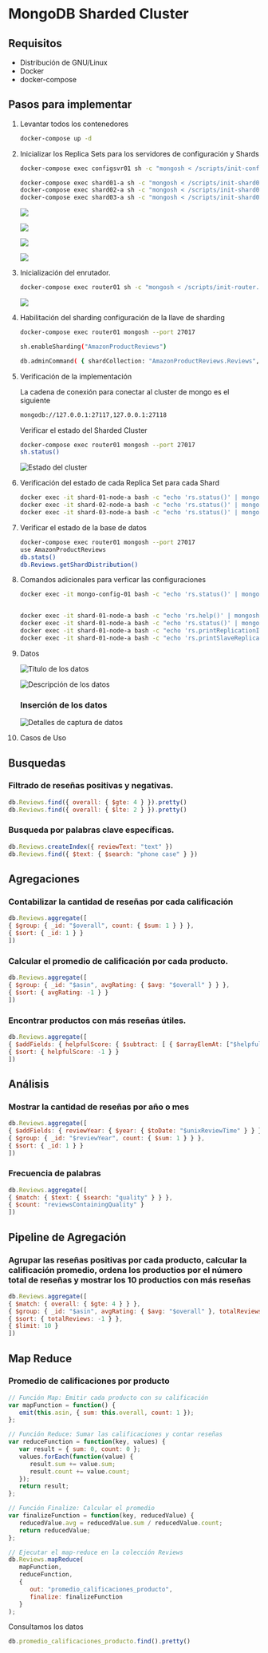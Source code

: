 # MongoDB Sharded Cluster

## Requisitos

- Distribución de GNU/Linux
- Docker
- docker-compose

## Pasos para implementar

1. Levantar todos los contenedores

   ```bash
   docker-compose up -d
   ```
2. Inicializar los Replica Sets para los servidores de configuración y Shards

   ```bash
   docker-compose exec configsvr01 sh -c "mongosh < /scripts/init-configserver.js"

   docker-compose exec shard01-a sh -c "mongosh < /scripts/init-shard01.js"
   docker-compose exec shard02-a sh -c "mongosh < /scripts/init-shard02.js"
   docker-compose exec shard03-a sh -c "mongosh < /scripts/init-shard03.js"
   ```
   ![](screenshots/Screenshot_20241022_212850.png)

   ![](screenshots/Screenshot_20241022_213040.png)

   ![](screenshots/Screenshot_20241022_213056.png)

   ![](screenshots/Screenshot_20241022_213116.png)

3. Inicialización del enrutador.

   ```bash
   docker-compose exec router01 sh -c "mongosh < /scripts/init-router.js"
   ```

   ![](screenshots/Screenshot_20241022_213453.png)

4. Habilitación del sharding configuración de la llave de sharding

   ```bash
   docker-compose exec router01 mongosh --port 27017

   sh.enableSharding("AmazonProductReviews")

   db.adminCommand( { shardCollection: "AmazonProductReviews.Reviews", key: { asin: "hashed", category: 1, reviewerID: 1 }, numInitialChunks: 3 } )

   ```
5. Verificación de la implementación

   La cadena de conexión para conectar al cluster de mongo es el siguiente

   ```bash
   mongodb://127.0.0.1:27117,127.0.0.1:27118
   ```
   Verificar el estado del Sharded Cluster

   ```bash
   docker-compose exec router01 mongosh --port 27017
   sh.status()
   ```
   ![Estado del cluster](screenshots/Screenshot_20241022_214221.png)

6. Verificación del estado de cada Replica Set para cada Shard

   ```bash
   docker exec -it shard-01-node-a bash -c "echo 'rs.status()' | mongosh --port 27017" 
   docker exec -it shard-02-node-a bash -c "echo 'rs.status()' | mongosh --port 27017" 
   docker exec -it shard-03-node-a bash -c "echo 'rs.status()' | mongosh --port 27017" 
   ```
7. Verificar el estado de la base de datos

   ```bash
   docker-compose exec router01 mongosh --port 27017
   use AmazonProductReviews
   db.stats()
   db.Reviews.getShardDistribution()
   ```
8. Comandos adicionales para verficar las configuraciones

   ```bash
   docker exec -it mongo-config-01 bash -c "echo 'rs.status()' | mongosh --port 27017"


   docker exec -it shard-01-node-a bash -c "echo 'rs.help()' | mongosh --port 27017"
   docker exec -it shard-01-node-a bash -c "echo 'rs.status()' | mongosh --port 27017" 
   docker exec -it shard-01-node-a bash -c "echo 'rs.printReplicationInfo()' | mongosh --port 27017" 
   docker exec -it shard-01-node-a bash -c "echo 'rs.printSlaveReplicationInfo()' | mongosh --port 27017"
   ```
9. Datos

   ![Título de los datos](data_title.png)

   ![Descripción de los datos](data_description.png)

   ### Inserción de los datos

   ![Detalles de captura de datos](screenshots/Screenshot_20241023_215117.png)

10. Casos de Uso

   ## Busquedas
   
   ### Filtrado de reseñas positivas y negativas.

   ```javascript
   db.Reviews.find({ overall: { $gte: 4 } }).pretty()
   db.Reviews.find({ overall: { $lte: 2 } }).pretty()

   ```

   ### Busqueda por palabras clave específicas.

   ```javascript
   db.Reviews.createIndex({ reviewText: "text" })
   db.Reviews.find({ $text: { $search: "phone case" } })
   ```

   ## Agregaciones

   ### Contabilizar la cantidad de reseñas por cada calificación

   ```javascript
   db.Reviews.aggregate([
   { $group: { _id: "$overall", count: { $sum: 1 } } },
   { $sort: { _id: 1 } }
   ])
   ```

   ### Calcular el promedio de calificación por cada producto.

   ```javascript
   db.Reviews.aggregate([
   { $group: { _id: "$asin", avgRating: { $avg: "$overall" } } },
   { $sort: { avgRating: -1 } }
   ])
   ```

   ### Encontrar productos con más reseñas útiles.

   ```javascript
   db.Reviews.aggregate([
   { $addFields: { helpfulScore: { $subtract: [ { $arrayElemAt: ["$helpful", 0] }, { $arrayElemAt: ["$helpful", 1] } ] } } },
   { $sort: { helpfulScore: -1 } }
   ])
   ```

   ## Análisis

   ### Mostrar la cantidad de reseñas por año o mes

   ```javascript
   db.Reviews.aggregate([
   { $addFields: { reviewYear: { $year: { $toDate: "$unixReviewTime" } } } },
   { $group: { _id: "$reviewYear", count: { $sum: 1 } } },
   { $sort: { _id: 1 } }
   ])
   ```

   ### Frecuencia de palabras

   ```javascript
   db.Reviews.aggregate([
   { $match: { $text: { $search: "quality" } } },
   { $count: "reviewsContainingQuality" }
   ])
   ```

   ## Pipeline de Agregación

   ### Agrupar las reseñas positivas por cada producto, calcular la calificación promedio, ordena los productios por el número total de reseñas y mostrar los 10 productios con más reseñas

   ```javascript
   db.Reviews.aggregate([
   { $match: { overall: { $gte: 4 } } },
   { $group: { _id: "$asin", avgRating: { $avg: "$overall" }, totalReviews: { $sum: 1 } } },
   { $sort: { totalReviews: -1 } },
   { $limit: 10 }
   ])
   ```

   ## Map Reduce

   ### Promedio de calificaciones por producto

   ```javascript
   // Función Map: Emitir cada producto con su calificación
   var mapFunction = function() {
      emit(this.asin, { sum: this.overall, count: 1 });
   };

   // Función Reduce: Sumar las calificaciones y contar reseñas
   var reduceFunction = function(key, values) {
      var result = { sum: 0, count: 0 };
      values.forEach(function(value) {
         result.sum += value.sum;
         result.count += value.count;
      });
      return result;
   };

   // Función Finalize: Calcular el promedio
   var finalizeFunction = function(key, reducedValue) {
      reducedValue.avg = reducedValue.sum / reducedValue.count;
      return reducedValue;
   };

   // Ejecutar el map-reduce en la colección Reviews
   db.Reviews.mapReduce(
      mapFunction,
      reduceFunction,
      {
         out: "promedio_calificaciones_producto",
         finalize: finalizeFunction
      }
   );
   ```

   Consultamos los datos

   ```javascript
   db.promedio_calificaciones_producto.find().pretty()
   ```
